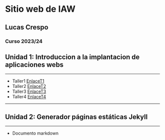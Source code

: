 # Sitio web de IAW
## Lucas Crespo
### Curso 2023/24 
## Unidad 1: Introduccion a la implantacion de aplicaciones webs
---
+ Taller1 [EnlaceT1](https://github.com/LucasCres/LucasCres.github.io/blob/main/taller1.md)
+ Taller2 [EnlaceT2](https://github.com/LucasCres/LucasCres.github.io/blob/main/Taller2.md)
+ Taller3 [EnlaceT3](https://github.com/LucasCres/LucasCres.github.io/blob/main/taller3.md)
+ Taller4 [EnlaceT4](https://github.com/LucasCres/prueba-pr-asir)
---
## Unidad 2: Generador páginas estáticas Jekyll  
---
+ Documento markdown


